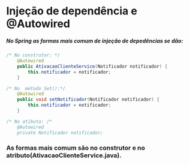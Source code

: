 # Injeção de dependência e @Autowired
##### No Spring as formas mais comum de injeção de depedências se dão:


```Java
/* No construtor: */
	@Autowired
	public AtivacaoClienteService(Notificador notificador) {
	    this.notificador = notificador;
	}
```
```Java
/* No  método Set():*/
	@Autowired
	public void setNotificador(Notificador notificador) {
		this.notificador = notificador;
	}
```

```Java
/* No atibuto: /*
	@Autowired
	private Notificador notificador;
```
### As formas mais comum são no construtor e no atributo(AtivacaoClienteService.java).
